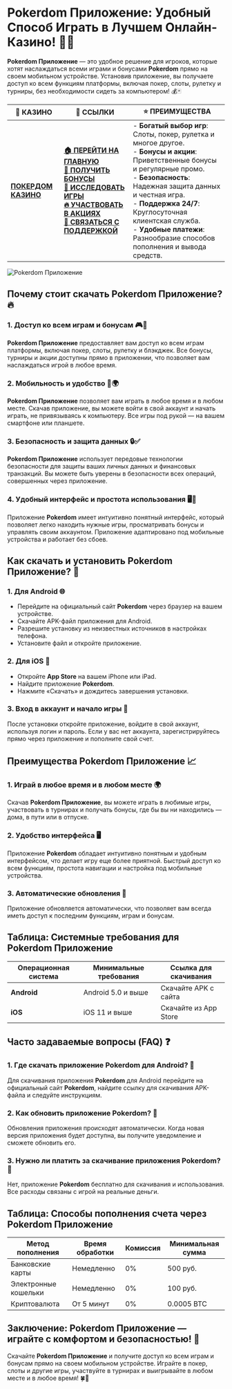# **Pokerdom Приложение: Удобный Способ Играть в Лучшем Онлайн-Казино!** 📱🎰

**Pokerdom Приложение** — это удобное решение для игроков, которые хотят наслаждаться всеми играми и бонусами **Pokerdom** прямо на своем мобильном устройстве. Установив приложение, вы получаете доступ ко всем функциям платформы, включая покер, слоты, рулетку и турниры, без необходимости сидеть за компьютером! 💰🃏

| 🎰 **КАЗИНО**                             | 🔗 **ССЫЛКИ**                                                                                                                                                                                                 | ⭐ **ПРЕИМУЩЕСТВА**                                                                                     |
|-------------------------------------------|---------------------------------------------------------------------------------------------------------------------------------------------------------------------------------------------------------------|--------------------------------------------------------------------------------------------------------|
| **[ПОКЕРДОМ КАЗИНО](https://brandplay.link/4k77v2yx)** | **[🏠 ПЕРЕЙТИ НА ГЛАВНУЮ](https://brandplay.link/4k77v2yx)** <br> **[🎁 ПОЛУЧИТЬ БОНУСЫ](https://brandplay.link/4k77v2yx)** <br> **[🎲 ИССЛЕДОВАТЬ ИГРЫ](https://brandplay.link/4k77v2yx)** <br> **[🔥 УЧАСТВОВАТЬ В АКЦИЯХ](https://brandplay.link/4k77v2yx)** <br> **[💬 СВЯЗАТЬСЯ С ПОДДЕРЖКОЙ](https://brandplay.link/4k77v2yx)** | - **Богатый выбор игр**: Слоты, покер, рулетка и многое другое.<br>- **Бонусы и акции**: Приветственные бонусы и регулярные промо.<br>- **Безопасность**: Надежная защита данных и честная игра.<br>- **Поддержка 24/7**: Круглосуточная клиентская служба.<br>- **Удобные платежи**: Разнообразие способов пополнения и вывода средств. |

![Pokerdom Приложение](https://sun9-78.userapi.com/impf/c847217/v847217583/ffb95/Q1_QHrnE5fw.jpg?size=1280x439&quality=96&sign=eaada05ad781ebcf409d1ae76d53df79&type=album)

## Почему стоит скачать **Pokerdom Приложение**? 🔥

### 1. **Доступ ко всем играм и бонусам** 🎮💸

**Pokerdom Приложение** предоставляет вам доступ ко всем играм платформы, включая покер, слоты, рулетку и блэкджек. Все бонусы, турниры и акции доступны прямо в приложении, что позволяет вам наслаждаться игрой в любое время.

### 2. **Мобильность и удобство** 📱🌍

**Pokerdom Приложение** позволяет вам играть в любое время и в любом месте. Скачав приложение, вы можете войти в свой аккаунт и начать играть, не привязываясь к компьютеру. Все игры под рукой — на вашем смартфоне или планшете.

### 3. **Безопасность и защита данных** 🔒✅

**Pokerdom Приложение** использует передовые технологии безопасности для защиты ваших личных данных и финансовых транзакций. Вы можете быть уверены в безопасности всех операций, совершенных через приложение.

### 4. **Удобный интерфейс и простота использования** 🖥️📱

Приложение **Pokerdom** имеет интуитивно понятный интерфейс, который позволяет легко находить нужные игры, просматривать бонусы и управлять своим аккаунтом. Приложение адаптировано под мобильные устройства и работает без сбоев.

## Как скачать и установить **Pokerdom Приложение**? 🏁

### 1. **Для Android** 🌐

- Перейдите на официальный сайт **Pokerdom** через браузер на вашем устройстве.
- Скачайте APK-файл приложения для Android.
- Разрешите установку из неизвестных источников в настройках телефона.
- Установите файл и откройте приложение.

### 2. **Для iOS** 🍏

- Откройте **App Store** на вашем iPhone или iPad.
- Найдите приложение **Pokerdom**.
- Нажмите «Скачать» и дождитесь завершения установки.

### 3. **Вход в аккаунт и начало игры** 📝

После установки откройте приложение, войдите в свой аккаунт, используя логин и пароль. Если у вас нет аккаунта, зарегистрируйтесь прямо через приложение и пополните свой счет.

## Преимущества **Pokerdom Приложение** 📈

### 1. **Играй в любое время и в любом месте** 🌍

Скачав **Pokerdom Приложение**, вы можете играть в любимые игры, участвовать в турнирах и получать бонусы, где бы вы ни находились — дома, в пути или в отпуске.

### 2. **Удобство интерфейса** 🖥️

Приложение **Pokerdom** обладает интуитивно понятным и удобным интерфейсом, что делает игру еще более приятной. Быстрый доступ ко всем функциям, простота навигации и настройка под мобильные устройства.

### 3. **Автоматические обновления** 🔄

Приложение обновляется автоматически, что позволяет вам всегда иметь доступ к последним функциям, играм и бонусам.

## Таблица: Системные требования для **Pokerdom Приложение**

| Операционная система | Минимальные требования        | Ссылка для скачивания |
|----------------------|------------------------------|------------------------|
| **Android**          | Android 5.0 и выше           | Скачайте APK с сайта   |
| **iOS**              | iOS 11 и выше                | Скачайте из App Store  |

## Часто задаваемые вопросы (FAQ) ❓

### **1. Где скачать приложение **Pokerdom** для Android?** 📱

Для скачивания приложения **Pokerdom** для Android перейдите на официальный сайт **Pokerdom**, найдите ссылку для скачивания APK-файла и следуйте инструкциям.

### **2. Как обновить приложение **Pokerdom**?** 🔄

Обновления приложения происходят автоматически. Когда новая версия приложения будет доступна, вы получите уведомление и сможете обновить его.

### **3. Нужно ли платить за скачивание приложения **Pokerdom**?** 💸

Нет, приложение **Pokerdom** бесплатно для скачивания и использования. Все расходы связаны с игрой на реальные деньги.

## Таблица: Способы пополнения счета через **Pokerdom Приложение**

| Метод пополнения   | Время обработки | Комиссия | Минимальная сумма |
|---------------------|------------------|----------|-------------------|
| Банковские карты    | Немедленно       | 0%       | 500 руб.          |
| Электронные кошельки| Немедленно       | 0%       | 100 руб.          |
| Криптовалюта        | От 5 минут       | 0%       | 0.0005 BTC        |

## Заключение: **Pokerdom Приложение** — играйте с комфортом и безопасностью! 🎉

Скачайте **Pokerdom Приложение** и получите доступ ко всем играм и бонусам прямо на своем мобильном устройстве. Играйте в покер, слоты и другие игры, участвуйте в турнирах и выигрывайте в любом месте и в любое время! 🍀🎰

